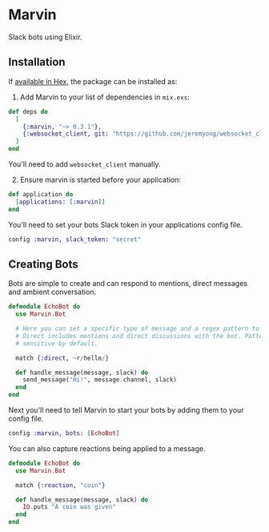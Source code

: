 # Marvin

Slack bots using Elixir.


## Installation

If [available in Hex](https://hex.pm/docs/publish), the package can be installed as:

1. Add Marvin to your list of dependencies in `mix.exs`:

```elixir
def deps do
  [
    {:marvin, "~> 0.3.1"},
    {:websocket_client, git: "https://github.com/jeremyong/websocket_client"}
  ]
end
```

You'll need to add `websocket_client` manually.

2. Ensure marvin is started before your application:

```elixir
def application do
  [applications: [:marvin]]
end
```

You'll need to set your bots Slack token in your applications config file.

```elixir
config :marvin, slack_token: "secret"
```

## Creating Bots

Bots are simple to create and can respond to mentions, direct messages and ambient conversation.

```elixir
defmodule EchoBot do
  use Marvin.Bot

  # Here you can set a specific type of message and a regex pattern to match against
  # Direct includes mentions and direct discussions with the bot. Patterns are case
  # sensitive by default.

  match {:direct, ~r/hello/}

  def handle_message(message, slack) do
    send_message("Hi!", message.channel, slack)
  end
end
```

Next you'll need to tell Marvin to start your bots by adding them to your config file.

```elixir
config :marvin, bots: [EchoBot]
```

You can also capture reactions being applied to a message.

```elixir
defmodule EchoBot do
  use Marvin.Bot

  match {:reaction, "coin"}

  def handle_message(message, slack) do
    IO.puts "A coin was given"
  end
end
